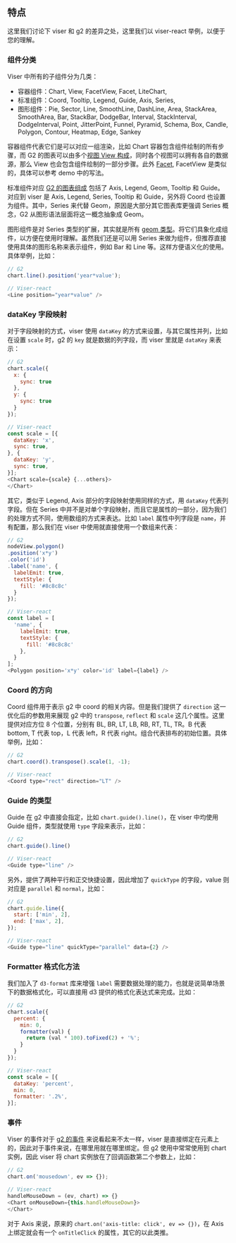 ## 特点

这里我们讨论下 viser 和 g2 的差异之处，这里我们以 viser-react 举例，以便于您的理解。

### 组件分类

Viser 中所有的子组件分为几类：

- 容器组件：Chart, View, FacetView, Facet, LiteChart,
- 标准组件：Coord, Tooltip, Legend, Guide, Axis, Series, 
- 图形组件：Pie, Sector, Line, SmoothLine, DashLine, Area, StackArea, SmoothArea, Bar, StackBar, DodgeBar, Interval, StackInterval, DodgeInterval, Point, JitterPoint, Funnel, Pyramid, Schema, Box, Candle, Polygon, Contour, Heatmap, Edge, Sankey

容器组件代表它们是可以对应一组渲染，比如 Chart 容器包含组件绘制的所有步骤，而 G2 的图表可以由多个[视图 View 构成](https://antv.alipay.com/zh-cn/g2/3.x/tutorial/how-to-create-view.html)，同时各个视图可以拥有各自的数据源，那么 View 也会包含组件绘制的一部分步骤。此外 [Facet](https://antv.alipay.com/zh-cn/g2/3.x/tutorial/facet.html), FacetView 是类似的，具体可以参考 demo 中的写法。

标准组件对应 [G2 的图表组成](https://antv.alipay.com/zh-cn/g2/3.x/tutorial/understanding-g2-charts.html) 包括了 Axis, Legend, Geom, Tooltip 和 Guide。对应到 viser 是 Axis, Legend, Series, Tooltip 和 Guide，另外将 Coord 也设置为组件。其中，Series 来代替 Geom，原因是大部分其它图表库更强调 Series 概念，G2 从图形语法层面将这一概念抽象成 Geom。

图形组件是对 Series 类型的扩展，其实就是所有 [geom 类型](https://antv.alipay.com/zh-cn/g2/3.x/tutorial/geom.html)。将它们具象化成组件，以方便在使用时理解。虽然我们还是可以用 Series 来做为组件，但推荐直接使用具体的图形名称来表示组件，例如 Bar 和 Line 等。这样方便语义化的使用。具体举例，比如：

```js
// G2
chart.line().position('year*value');

// Viser-react
<Line position="year*value" />
```

### dataKey 字段映射

对于字段映射的方式，viser 使用 `dataKey` 的方式来设置，与其它属性并列，比如在设置 `scale` 时，g2 的 `key` 就是数据的列字段，而 viser 里就是 `dataKey` 来表示：

```js
// G2
chart.scale({
  x: {
    sync: true
  },
  y: {
    sync: true
  }
});

// Viser-react
const scale = [{
  dataKey: 'x',
  sync: true,
}, {
  dataKey: 'y',
  sync: true,
}];
<Chart scale={scale} {...others}>
</Chart>
```

其它，类似于 Legend, Axis 部分的字段映射使用同样的方式，用 `dataKey` 代表列字段。但在 Series 中并不是对单个字段映射，而且它是属性的一部分，因为我们的处理方式不同，使用数组的方式来表达。比如 `label` 属性中列字段是 `name`，并有配置，那么我们在 viser 中使用就直接使用一个数组来代表：

```js
// G2
nodeView.polygon()
.position('x*y')
.color('id')
.label('name', {
  labelEmit: true,
  textStyle: {
    fill: '#8c8c8c'
  }
});

// Viser-react
const label = [
  'name', {
    labelEmit: true,
    textStyle: {
      fill: '#8c8c8c'
    },
  }
];
<Polygon position='x*y' color='id' label={label} />
```

### Coord 的方向

Coord 组件用于表示 g2 中 coord 的相关内容。但是我们提供了 `direction` 这一优化后的参数用来展现 g2 中的 `transpose`, `reflect` 和 `scale` 这几个属性。这里提供对应方位 8 个位置，分别有 BL, BR, LT, LB, RB, RT, TL, TR。B 代表 bottom, T 代表 top，L 代表 left，R 代表 right。组合代表排布的初始位置。具体举例，比如：

```js
// G2
chart.coord().transpose().scale(1, -1);

// Viser-react
<Coord type="rect" direction="LT" />
```

### Guide 的类型

Guide 在 g2 中直接会指定，比如 `chart.guide().line()`，在 viser 中均使用 Guide 组件，类型就使用 `type` 字段来表示，比如：

```js
// G2
chart.guide().line()

// Viser-react
<Guide type="line" />
```

另外，提供了两种平行和正交快捷设置，因此增加了 `quickType` 的字段，value 则对应是 `parallel` 和 `normal`，比如：

```js
// G2
chart.guide.line({
  start: ['min', 2],
  end: ['max', 2],
});

// Viser-react
<Guide type="line" quickType="parallel" data={2} />
```

### Formatter 格式化方法

我们加入了 `d3-format` 库来增强 `label` 需要数据处理的能力，也就是说简单场景下的数据格式化，可以直接用 d3 提供的格式化表达式来完成。比如：

```js
// G2
chart.scale({
  percent: {
    min: 0,
    formatter(val) {
      return (val * 100).toFixed(2) + '%';
    }
  }
});

// Viser-react
const scale = [{
  dataKey: 'percent',
  min: 0,
  formatter: '.2%',
}];
```

### 事件

Viser 的事件对于 [g2 的事件](https://antv.alipay.com/zh-cn/g2/3.x/tutorial/chart-event.html) 来说看起来不太一样，viser 是直接绑定在元素上的，因此对于事件来说，在哪里用就在哪里绑定。但 g2 使用中常常使用到 chart 实例，因此 viser 将 chart 实例放在了回调函数第二个参数上，比如：

```js
// G2
chart.on('mousedown', ev => {});

// Viser-react
handleMouseDown = (ev, chart) => {}
<Chart onMouseDown={this.handleMouseDown}>
</Chart>
```

对于 Axis 来说，原来的 `chart.on('axis-title: click', ev => {})`，在 Axis 上绑定就会有一个 `onTitleClick` 的属性，其它的以此类推。